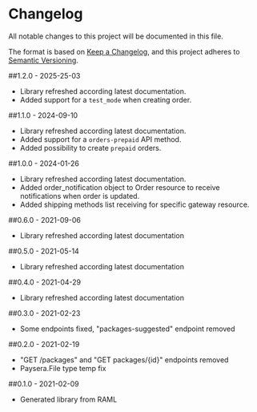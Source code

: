 # Changelog
All notable changes to this project will be documented in this file.

The format is based on [Keep a Changelog](https://keepachangelog.com/en/1.0.0/),
and this project adheres to [Semantic Versioning](https://semver.org/spec/v2.0.0.html).

##1.2.0 - 2025-25-03

- Library refreshed according latest documentation.
- Added support for a `test_mode` when creating order.

##1.1.0 - 2024-09-10

- Library refreshed according latest documentation.
- Added support for a `orders-prepaid` API method.
- Added possibility to create `prepaid` orders.

##1.0.0 - 2024-01-26

- Library refreshed according latest documentation.
- Added order_notification object to Order resource to receive notifications when order is updated.
- Added shipping methods list receiving for specific gateway resource.

##0.6.0 - 2021-09-06

- Library refreshed according latest documentation

##0.5.0 - 2021-05-14

- Library refreshed according latest documentation

##0.4.0 - 2021-04-29

- Library refreshed according latest documentation

##0.3.0 - 2021-02-23

- Some endpoints fixed, "packages-suggested" endpoint removed

##0.2.0 - 2021-02-19

- "GET /packages" and "GET packages/{id}" endpoints removed
- Paysera.File type temp fix

##0.1.0 - 2021-02-09

- Generated library from RAML 
